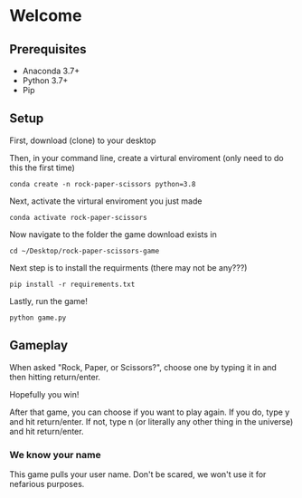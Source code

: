 # Welcome

## Prerequisites

* Anaconda 3.7+
* Python 3.7+
* Pip

## Setup

First, download (clone) to your desktop

Then, in your command line, create a virtural enviroment (only need to do this the first time)

 ``` conda create -n rock-paper-scissors python=3.8 ``` 

Next, activate the virtural enviroment you just made

 ``` conda activate rock-paper-scissors ```

Now navigate to the folder the game download exists in

 ``` cd ~/Desktop/rock-paper-scissors-game ```

Next step is to install the requirments (there may not be any???)

``` pip install -r requirements.txt ```

Lastly, run the game!

``` python game.py ```

## Gameplay

When asked "Rock, Paper, or Scissors?", choose one by typing it in and then hitting return/enter.

Hopefully you win!

After that game, you can choose if you want to play again. If you do, type y and hit return/enter. If not, type n (or literally any other thing in the universe) and hit return/enter.


### We know your name

This game pulls your user name. Don't be scared, we won't use it for nefarious purposes.